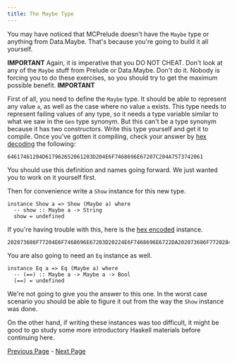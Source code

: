 ```yaml
---
title: The Maybe Type
---
```


You may have noticed that MCPrelude doesn't have the `Maybe` type or anything
from Data.Maybe.  That's because you're going to build it all yourself.

**IMPORTANT**
Again, it is imperative that you DO NOT CHEAT.  Don't look at any of the `Maybe`
stuff from Prelude or Data.Maybe.  Don't do it.  Nobody is forcing you to do
these exercises, so you should try to get the maximum possible benefit.
**IMPORTANT**

First of all, you need to define the `Maybe` type. It should be able to
represent any value `a`, as well as the case where no value `a` exists. This
type needs to represent failing values of any type, so it needs a type variable
similar to what we saw in the `Gen` type synonym. But this can't be a type
synonym because it has two constructors. Write this type yourself and get it to
compile. Once you've gotten it compiling, check your answer by [hex
decoding](http://www.convertstring.com/EncodeDecode/HexDecode) the following:

    64617461204D617962652061203D204E6F7468696E67207C204A7573742061

You should use this definition and names going forward.  We just wanted you to
work on it yourself first.

Then for convenience write a `Show` instance for this new type.

    instance Show a => Show (Maybe a) where
      -- show :: Maybe a -> String
      show = undefined

If you're having trouble with this, here is the [hex
encoded](http://www.convertstring.com/EncodeDecode/HexDecode) instance.

    202073686F77204E6F7468696E67203D20224E6F7468696E6722DA202073686F7720284A757374206129203D20224A7573742022202B2B2073686F772061

You are also going to need an `Eq` instance as well.

    instance Eq a => Eq (Maybe a) where
      -- (==) :: Maybe a -> Maybe a -> Bool
      (==) = undefined

We're not going to give you the answer to this one.  In the worst case
scenario you should be able to figure it out from the way the `Show` instance
was done.

On the other hand, if writing these instances was too difficult, it might be
good to go study some more introductory Haskell materials before continuing
here.

[Previous Page](set2.html) - [Next Page](ex2-2.html)
